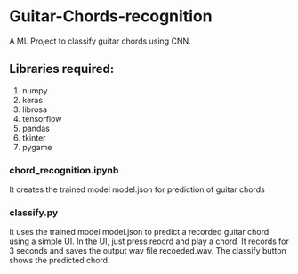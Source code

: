 # Guitar-Chords-recognition
A ML Project to classify guitar chords using CNN.

## Libraries required:
1. numpy
2. keras
3. librosa
4. tensorflow
5. pandas
6. tkinter
7. pygame

### chord_recognition.ipynb 
It creates the trained model model.json for prediction of guitar chords

### classify.py
It uses the trained model model.json to predict a recorded guitar chord using a simple UI. In the UI, just press reocrd and play a chord. It records for 3 seconds and saves the output wav file recoeded.wav. The classify button shows the predicted chord.


